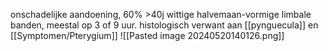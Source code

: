 onschadelijke aandoening, 60% >40j
wittige halvemaan-vormige limbale banden, meestal op 3 of 9 uur.
histologisch verwant aan [[pynguecula]] en [[Symptomen/Pterygium]] 
![[Pasted image 20240520140126.png]]
